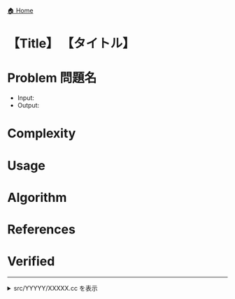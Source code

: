 [🏠 Home](../../README.md)

【Title】
【タイトル】
============================================================================================

# Problem **問題名**
- Input:
- Output:

# Complexity

# Usage

# Algorithm

# References

# Verified

---------------------------------------------------------------------------------------------

<details>
<summary>src/YYYYY/XXXXX.cc を表示</summary>

```cpp
```

</details>
